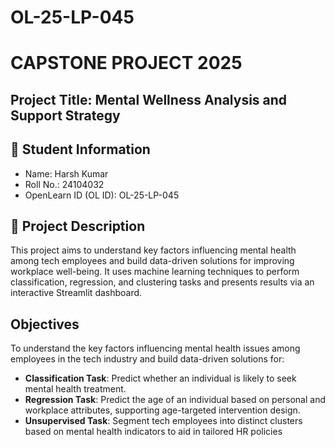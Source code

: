 # OL-25-LP-045
# CAPSTONE PROJECT 2025
## Project Title: Mental Wellness Analysis and Support Strategy
## 🧾 Student Information
- Name: Harsh Kumar
- Roll No.: 24104032
- OpenLearn ID (OL ID): OL-25-LP-045
## 📝 Project Description
This project aims to understand key factors influencing mental health among tech employees and build data-driven solutions for improving workplace well-being. It uses machine learning techniques to perform classification, regression, and clustering tasks and presents results via an interactive Streamlit dashboard.

## Objectives
To understand the key factors influencing mental health issues among employees in the tech industry and build data-driven solutions for:

- **Classification Task**: Predict whether an individual is likely to seek mental health treatment.
- **Regression Task**: Predict the age of an individual based on personal and workplace attributes, supporting age-targeted intervention design.
- **Unsupervised Task**: Segment tech employees into distinct clusters based on mental health indicators to aid in tailored HR policies

